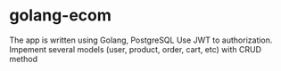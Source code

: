 # golang-ecom
The app is written using Golang, PostgreSQL
Use JWT to authorization. Impement several models (user, product, order, cart, etc) with CRUD method
